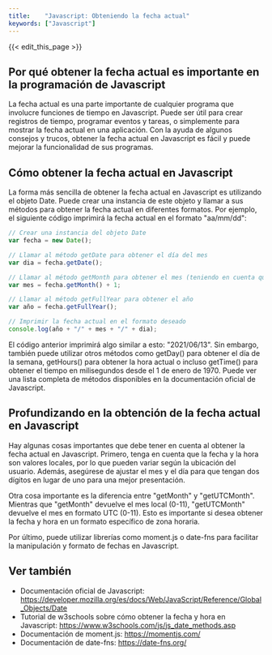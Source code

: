 ```yaml
---
title:    "Javascript: Obteniendo la fecha actual"
keywords: ["Javascript"]
---
```


{{< edit_this_page >}}

## Por qué obtener la fecha actual es importante en la programación de Javascript

La fecha actual es una parte importante de cualquier programa que involucre funciones de tiempo en Javascript. Puede ser útil para crear registros de tiempo, programar eventos y tareas, o simplemente para mostrar la fecha actual en una aplicación. Con la ayuda de algunos consejos y trucos, obtener la fecha actual en Javascript es fácil y puede mejorar la funcionalidad de sus programas.

## Cómo obtener la fecha actual en Javascript

La forma más sencilla de obtener la fecha actual en Javascript es utilizando el objeto Date. Puede crear una instancia de este objeto y llamar a sus métodos para obtener la fecha actual en diferentes formatos. Por ejemplo, el siguiente código imprimirá la fecha actual en el formato "aa/mm/dd":

```Javascript
// Crear una instancia del objeto Date
var fecha = new Date();

// Llamar al método getDate para obtener el día del mes
var dia = fecha.getDate();

// Llamar al método getMonth para obtener el mes (teniendo en cuenta que los meses en Javascript empiezan en 0)
var mes = fecha.getMonth() + 1;

// Llamar al método getFullYear para obtener el año
var año = fecha.getFullYear();

// Imprimir la fecha actual en el formato deseado
console.log(año + "/" + mes + "/" + dia);
```

El código anterior imprimirá algo similar a esto: "2021/06/13". Sin embargo, también puede utilizar otros métodos como getDay() para obtener el día de la semana, getHours() para obtener la hora actual o incluso getTime() para obtener el tiempo en milisegundos desde el 1 de enero de 1970. Puede ver una lista completa de métodos disponibles en la documentación oficial de Javascript.

## Profundizando en la obtención de la fecha actual en Javascript

Hay algunas cosas importantes que debe tener en cuenta al obtener la fecha actual en Javascript. Primero, tenga en cuenta que la fecha y la hora son valores locales, por lo que pueden variar según la ubicación del usuario. Además, asegúrese de ajustar el mes y el día para que tengan dos dígitos en lugar de uno para una mejor presentación.

Otra cosa importante es la diferencia entre "getMonth" y "getUTCMonth". Mientras que "getMonth" devuelve el mes local (0-11), "getUTCMonth" devuelve el mes en formato UTC (0-11). Esto es importante si desea obtener la fecha y hora en un formato específico de zona horaria.

Por último, puede utilizar librerías como moment.js o date-fns para facilitar la manipulación y formato de fechas en Javascript.

## Ver también

- Documentación oficial de Javascript: https://developer.mozilla.org/es/docs/Web/JavaScript/Reference/Global_Objects/Date
- Tutorial de w3schools sobre cómo obtener la fecha y hora en Javascript: https://www.w3schools.com/js/js_date_methods.asp
- Documentación de moment.js: https://momentjs.com/
- Documentación de date-fns: https://date-fns.org/